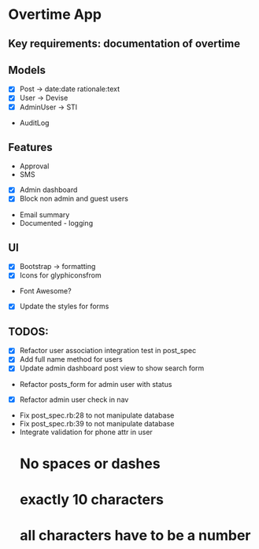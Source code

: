 # Overtime App

## Key requirements: documentation of overtime

## Models
- [x] Post -> date:date rationale:text
- [x] User -> Devise
- [x] AdminUser -> STI
- AuditLog

## Features
- Approval
- SMS
- [x] Admin dashboard
- [x] Block non admin and guest users
- Email summary
- Documented - logging

## UI
- [x] Bootstrap -> formatting
- [x] Icons for glyphiconsfrom
-  Font Awesome?
- [x] Update the styles for forms

## TODOS:
- [x] Refactor user association integration test in post_spec
- [x] Add full name method for users
- [x] Update admin dashboard post view to show search form
- Refactor posts\_form for admin user with status
- [x] Refactor admin user check in nav
- Fix post_spec.rb:28 to not manipulate database
- Fix post_spec.rb:39 to not manipulate database
- Integrate validation for phone attr in user
  # No spaces or dashes
  # exactly 10 characters
  # all characters have to be a number
